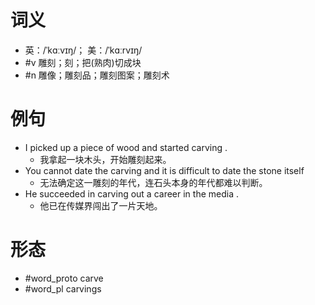 # 词义
- 英：/ˈkɑːvɪŋ/； 美：/ˈkɑːrvɪŋ/
- #v 雕刻；刻；把(熟肉)切成块
- #n 雕像；雕刻品；雕刻图案；雕刻术
# 例句
- I picked up a piece of wood and started carving .
	- 我拿起一块木头，开始雕刻起来。
- You cannot date the carving and it is difficult to date the stone itself
	- 无法确定这一雕刻的年代，连石头本身的年代都难以判断。
- He succeeded in carving out a career in the media .
	- 他已在传媒界闯出了一片天地。
# 形态
- #word_proto carve
- #word_pl carvings
